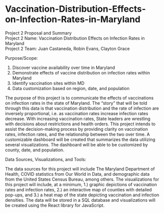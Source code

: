 # Vaccination-Distribution-Effects-on-Infection-Rates-in-Maryland

Project 2 Proposal and Summary <br>
Project 2 Name: Vaccination Distribution Effects on Infection Rates in Maryland<br>
Project 2 Team: Juan Castaneda, Robin Evans, Clayton Grace

Purpose/Scope:

1. Discover vaccine availability over time in Maryland
2. Demonstrate effects of vaccine distribution on infection rates within Maryland
3. Identify vaccination sites within MD
4. Data customization based on region, date, and population

The purpose of this project is to communicate the effects of vaccinations on infection rates in the state of Maryland. The “story” that will be told through this data is that vaccination distribution and the rate of infection are inversely proportional, i.e. as vaccination rates increase infection rates decrease. With increasing vaccination rates, State leaders are wrestling with decisions about restrictions and health orders. This project intends to assist the decision-making process by providing clarity on vaccination rates, infection rates, and the relationship between the two over time. A customizable dashboard will be created that summarizes the data utilizing several visualizations. The dashboard will be able to be customized by county, date, and population.

Data Sources, Visualizations, and Tools:

The data sources for this project will include The Maryland Department of Health, COVID statistics from Our World in Data, and demographic data from the United States Census Bureau, among others. The visualizations for this project will include, at a minimum, 1.) graphic depictions of vaccination rates and infection rates, 2.) an interactive map of counties with detailed pop-ups, and 3.) a heat map of the state depicting vaccination and infection densities. The data will be stored in a SQL database and visualizations will be created using the React library for JavaScript. 

